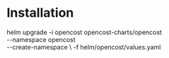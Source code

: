 # Installation

helm upgrade -i opencost opencost-charts/opencost \
	--namespace opencost \
	--create-namespace \ 
	-f helm/opencost/values.yaml
